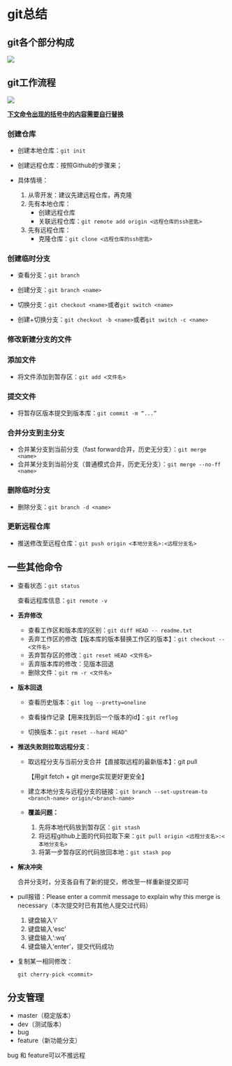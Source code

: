 # git总结

## git各个部分构成

![](https://www.runoob.com/wp-content/uploads/2015/02/git-command.jpg)

## git工作流程

![](https://www.runoob.com/wp-content/uploads/2015/02/git-process.png)

<u>**下文命令出现的括号中的内容需要自行替换**</u>

### 创建仓库

- 创建本地仓库：`git init`

- 创建远程仓库：按照Github的步骤来；

- 具体情境：
  1. 从零开发：建议先建远程仓库，再克隆
  2. 先有本地仓库：
     - 创建远程仓库
     - 关联远程仓库：`git remote add origin <远程仓库的ssh密匙>`
  3. 先有远程仓库：
     - 克隆仓库：`git clone <远程仓库的ssh密匙>`

### 创建临时分支

- 查看分支：`git branch`

- 创建分支：`git branch <name>`
- 切换分支：`git checkout <name>`或者`git switch <name>`
- 创建+切换分支：`git checkout -b <name>`或者`git switch -c <name>`

### 修改新建分支的文件

### 添加文件

- 将文件添加到暂存区：`git add <文件名>`

### 提交文件

- 将暂存区版本提交到版本库：`git commit -m “...”`

### 合并分支到主分支

- 合并某分支到当前分支（fast forward合并，历史无分支）：`git merge <name>`
- 合并某分支到当前分支（普通模式合并，历史无分支）：`git merge --no-ff <name>`

### 删除临时分支

- 删除分支：`git branch -d <name>`

### 更新远程仓库

- 推送修改至远程仓库：`git push origin <本地分支名>:<远程分支名>`

## 一些其他命令

- 查看状态：`git status`

  查看远程库信息：`git remote -v`

- **丢弃修改**

  - 查看工作区和版本库的区别：`git diff HEAD -- readme.txt`
  - 丢弃工作区的修改【版本库的版本替换工作区的版本】：`git checkout -- <文件名>`
  - 丢弃暂存区的修改：`git reset HEAD <文件名>`
  - 丢弃版本库的修改：见版本回退
  - 删除文件：`git rm -r <文件名>`

- **版本回退**

  - 查看历史版本：`git log --pretty=oneline`

  - 查看操作记录【用来找到后一个版本的id】：`git reflog`
  - 切换版本：`git reset --hard HEAD^`

- **推送失败则拉取远程分支**：

  - 取远程分支与当前分支合并【直接取远程的最新版本】：git pull

    【用git fetch + git merge实现更好更安全】

  - 建立本地分支与远程分支的链接：`git branch --set-upstream-to <branch-name> origin/<branch-name>`

  - **覆盖问题：**
    1. 先将本地代码放到暂存区：`git stash`
    2. 将远程github上面的代码拉取下来：`git pull origin <远程分支名>:<本地分支名>`
    3. 将第一步暂存区的代码放回本地：`git stash pop`

- **解决冲突**

  合并分支时，分支各自有了新的提交，修改至一样重新提交即可
  
- pull报错：Please enter a commit message to explain why this merge is necessary（本次提交时已有其他人提交过代码）

  1. 键盘输入‘i’
  2. 键盘输入‘esc’
  3. 键盘输入‘:wq’
  4. 键盘输入‘enter’，提交代码成功
  
- 复制某一相同修改：

  `git cherry-pick <commit>`

## 分支管理

- master（稳定版本）
- dev（测试版本）
- bug
- feature（新功能分支）

bug 和 feature可以不推远程